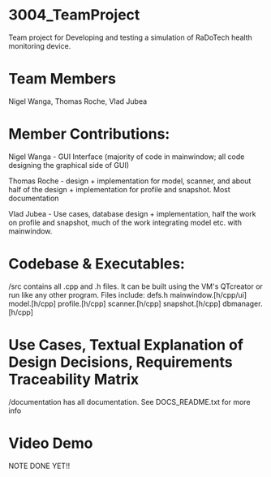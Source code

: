 # 3004_TeamProject
Team project for Developing and testing a simulation of RaDoTech  health monitoring device.

# Team Members
Nigel Wanga, Thomas Roche, Vlad Jubea

# Member Contributions:
Nigel Wanga - GUI Interface (majority of code in mainwindow; all code designing the graphical side of GUI)

Thomas Roche - design + implementation for model, scanner, and about half of the design + implementation for profile and snapshot. Most documentation

Vlad Jubea - Use cases, database design + implementation, half the work on profile and snapshot, much of the work integrating model etc. with mainwindow.

# Codebase & Executables:
/src contains all .cpp and .h files. It can be built using the VM's QTcreator or run like any other program. 
Files include:
defs.h
mainwindow.[h/cpp/ui]
model.[h/cpp]
profile.[h/cpp]
scanner.[h/cpp]
snapshot.[h/cpp]
dbmanager.[h/cpp]


# Use Cases, Textual Explanation of Design Decisions, Requirements Traceability Matrix
/documentation has all documentation. See DOCS_README.txt for more info

# Video Demo
NOTE DONE YET!!